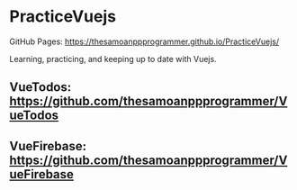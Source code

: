 # PracticeVuejs
GitHub Pages: https://thesamoanppprogrammer.github.io/PracticeVuejs/

Learning, practicing, and keeping up to date with Vuejs.

## VueTodos: https://github.com/thesamoanppprogrammer/VueTodos

## VueFirebase: https://github.com/thesamoanppprogrammer/VueFirebase

